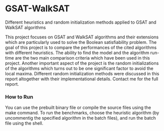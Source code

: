 # GSAT-WalkSAT
Different heuristics and random initialization methods applied to GSAT and WalkSAT algorithms

This project focuses on GSAT and WalkSAT algorithms and their extensions which are particularly used to solve the Boolean satisfiability problem. The goal of this project is to compare the performances of the cited algorithms with different heuristics. The ability to find the model and the algorithm run-time are the two main comparison criteria which have been used in this project. Another important aspect of the project is the random initializations of the algorithms which turns out to be one significant factor to avoid the local maxima. Different random initialization methods were discussed in this report altogether with their implementational details. 
Contact me for the full report.

### How to Run 

You can use the prebuilt binary file or compile the source files using the make command.
To run the benchmarks, choose the heuristic algorithm (by uncommentig the specified algorithm in the batch files), and run the batch file using the shell.
